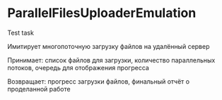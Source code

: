 # ParallelFilesUploaderEmulation
Test task

Имитирует многопоточную загрузку файлов на удалённый сервер

Принимает: список файлов для загрузки, количество параллельных потоков, очередь для отображения прогресса

Возвращает: прогресс загрузки файлов, финальный отчёт о проделанной работе
